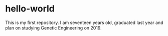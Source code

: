 # hello-world
This is my first repository.
I am seventeen years old, graduated last year and plan on studying Genetic Engineering on 2019.
